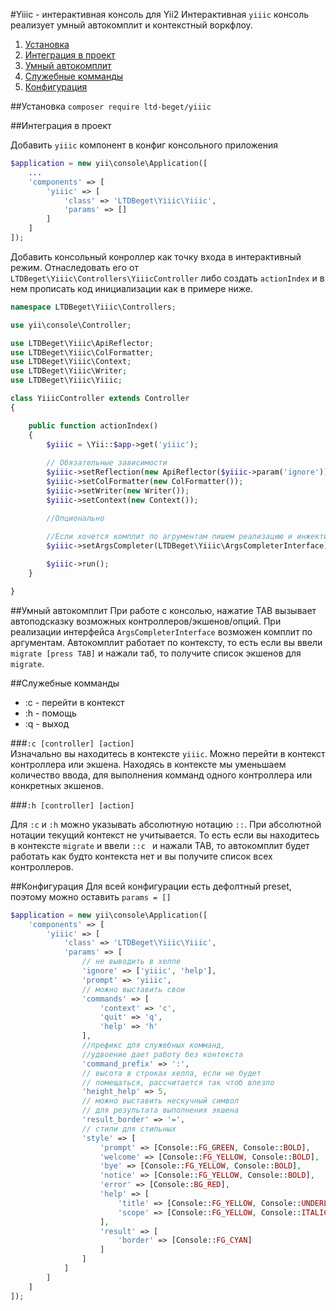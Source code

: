 
#Yiiic - интерактивная консоль для Yii2
Интерактивная `yiiic` консоль реализует умный автокомплит и контекстный воркфлоу.

1. [Установка](#installation)
2. [Интеграция в проект](#integration)
3. [Умный автокомплит](#complete)
4. [Служебные комманды](#commands)
5. [Конфигурация](#configuration)

##<a name="installation">Установка</a> 
`composer require ltd-beget/yiiic`

##<a name="integration">Интеграция в проект</a>

Добавить `yiiic` компонент в конфиг консольного приложения
```php
$application = new yii\console\Application([
    ...
    'components' => [
        'yiiic' => [
            'class' => 'LTDBeget\Yiiic\Yiiic',
            'params' => []
        ]
    ]
]);
```
Добавить консольный конроллер  как точку входа в интерактивный режим. Отнаследовать его от `LTDBeget\Yiiic\Controllers\YiiicController` либо создать `actionIndex` и в нем прописать код инициализации как в примере ниже.
```php
namespace LTDBeget\Yiiic\Controllers;

use yii\console\Controller;

use LTDBeget\Yiiic\ApiReflector;
use LTDBeget\Yiiic\ColFormatter;
use LTDBeget\Yiiic\Context;
use LTDBeget\Yiiic\Writer;
use LTDBeget\Yiiic\Yiiic;

class YiiicController extends Controller
{

    public function actionIndex()
    {
        $yiiic = \Yii::$app->get('yiiic');
        
		// Обязательные зависимости
        $yiiic->setReflection(new ApiReflector($yiiic->param('ignore')));
        $yiiic->setColFormatter(new ColFormatter());
        $yiiic->setWriter(new Writer());
        $yiiic->setContext(new Context());

		//Опционально
		 
	    //Если хочется комплит по агрументам пишем реализацию и инжектим
        $yiiic->setArgsCompleter(LTDBeget\Yiiic\ArgsCompleterInterface)	

        $yiiic->run();
    }

}
```

##<a name="complete">Умный автокомплит</a>
При работе с консолью, нажатие TAB вызывает автоподсказку возможных контроллеров/экшенов/опций.  При реализации интерфейса `ArgsCompleterInterface`  возможен комплит по аргументам. Автокомплит работает по контексту, то есть если вы ввели `migrate [press TAB]` и нажали таб, то получите список экшенов для `migrate`.

##<a name="commands">Служебные комманды</a>
- :c - перейти в контекст
- :h - помощь
- :q - выход

###`:c [controller] [action]`  
Изначально вы находитесь в контексте `yiiic`.  Можно перейти в контекст контроллера или экшена. Находясь в контексте мы уменьшаем количество ввода, для выполнения комманд одного контроллера или конкретных экшенов.

###`:h [controller] [action]` 

Для `:c` и `:h` можно указывать абсолютную нотацию `::`. При абсолютной нотации текущий контекст не учитывается. То есть если вы находитесь в контексте `migrate` и ввели `::с ` и нажали TAB, то автокомплит будет работать как будто контекста нет и вы получите список всех контроллеров.   

##<a name="configuration">Конфигурация</a>
Для всей конфигурации есть дефолтный preset, поэтому можно оставить `params = []`
```php
$application = new yii\console\Application([
    'components' => [
        'yiiic' => [
            'class' => 'LTDBeget\Yiiic\Yiiic',
            'params' => [
	            // не выводить в хелпе
	            'ignore' => ['yiiic', 'help'],
	            'prompt' => 'yiiic',
	            // можно выставить свои
	            'commands' => [
	                'context' => 'c',
	                'quit' => 'q',
	                'help' => 'h'
	            ],
	            //префикс для служебных комманд,
	            //удвоение дает работу без контекста
	            'command_prefix' => ':',
	            // высота в строках хелпа, если не будет
	            // помещаться, рассчитается так чтоб влезло
	            'height_help' => 5,
	            // можно выставить нескучный символ
	            // для результата выполнения экшена
	            'result_border' => '=',
	            // стили для стильных
	            'style' => [
	                'prompt' => [Console::FG_GREEN, Console::BOLD],
	                'welcome' => [Console::FG_YELLOW, Console::BOLD],
	                'bye' => [Console::FG_YELLOW, Console::BOLD],
	                'notice' => [Console::FG_YELLOW, Console::BOLD],
	                'error' => [Console::BG_RED],
	                'help' => [
	                    'title' => [Console::FG_YELLOW, Console::UNDERLINE],
	                    'scope' => [Console::FG_YELLOW, Console::ITALIC]
	                ],
	                'result' => [
	                    'border' => [Console::FG_CYAN]
	                ]
	            ]
            ]
        ]
    ]
]);
```